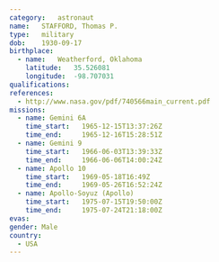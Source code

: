 ```yaml
---
category:	astronaut
name:	STAFFORD, Thomas P.
type:	military
dob:	1930-09-17
birthplace:
  - name:	Weatherford, Oklahoma
    latitude:	35.526081
    longitude:	-98.707031
qualifications:
references:
  - http://www.nasa.gov/pdf/740566main_current.pdf
missions:
  - name: Gemini 6A
    time_start:   1965-12-15T13:37:26Z
    time_end:     1965-12-16T15:28:51Z
  - name: Gemini 9
    time_start:   1966-06-03T13:39:33Z
    time_end:     1966-06-06T14:00:24Z
  - name: Apollo 10
    time_start:   1969-05-18T16:49Z
    time_end:     1969-05-26T16:52:24Z
  - name: Apollo-Soyuz (Apollo)
    time_start:   1975-07-15T19:50:00Z
    time_end:     1975-07-24T21:18:00Z
evas:
gender:	Male
country:
  - USA
---
```

